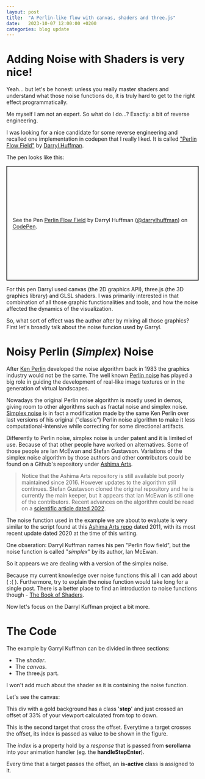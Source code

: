 ```yaml
---
layout: post
title:  "A Perlin-like flow with canvas, shaders and three.js"
date:   2023-10-07 12:00:00 +0200
categories: blog update
---
```

<link rel="stylesheet" href="{{ site.baseurl }}{% link src/posts/2023-10-07-a-perlin-flow-field-with-canvas-shaders-and-threejs/scrollama-setup.css %}">

# Adding Noise with Shaders is very nice!

Yeah... but let's be honest: unless you really master shaders and understand what those noise functions do, it is truly hard to get to the right effect programmatically.

Me myself I am not an expert. So what do I do...? Exactly: a bit of reverse engineering.

I was looking for a nice candidate for some reverse engineering and recalled one implementation in codepen that I really liked. It is called ["Perlin Flow Field"](https://codepen.io/darrylhuffman/pen/vwmYgz) by [Darryl Huffman](https://darrylhuffman.com/).

The pen looks like this:

<p class="codepen" data-height="300" data-default-tab="html,result" data-slug-hash="vwmYgz" data-user="darrylhuffman" style="height: 300px; box-sizing: border-box; display: flex; align-items: center; justify-content: center; border: 2px solid; margin: 1em 0; padding: 1em;">
  <span>See the Pen <a href="https://codepen.io/darrylhuffman/pen/vwmYgz">
  Perlin Flow Field</a> by Darryl Huffman (<a href="https://codepen.io/darrylhuffman">@darrylhuffman</a>)
  on <a href="https://codepen.io">CodePen</a>.</span>
</p>
<script async src="https://cpwebassets.codepen.io/assets/embed/ei.js"></script>

For this pen Darryl used canvas (the 2D graphics API), three.js (the 3D graphics library) and GLSL shaders. I was primarily interested in that combination of all those graphic functionalities and tools, and how the noise affected the dynamics of the visualization.

So, what sort of effect was the author after by mixing all those graphics? First let's broadly talk about the noise funcion used by Garryl.

# Noisy Perlin (*Simplex*) Noise

After [Ken Perlin](https://en.wikipedia.org/wiki/Ken_Perlin) developed the noise algorithm back in 1983 the graphics industry would not be the same. The well known [Perlin noise](https://en.wikipedia.org/wiki/Perlin_noise) has played a big role in guiding the development of real-like image textures or in the generation of virtual landscapes.

Nowadays the original Perlin noise algorithm is mostly used in demos, giving room to other algorithms such as fractal noise and simplex noise. [Simplex noise](https://en.wikipedia.org/wiki/Simplex_noise) is in fact a modification made by the same Ken Perlin over last versions of his original ("classic") Perlin noise algorithm to make it less computational-intensive while correcting for some directional artifacts.

Differently to Perlin noise, simplex noise is under patent and it is limited of use. Because of that other people have worked on alternatives. Some of those people are Ian McEwan and Stefan Gustavson. Variations of the simplex noise algorithm by those authors and other contributors could be found on a Github's repository under [Ashima Arts](https://github.com/ashima/webgl-noise). 

> Notice that the Ashima Arts repository is still available but poorly maintained since 2016. However updates to the algorithm still continues. Stefan Gustavson cloned the original repository and he is currently the main keeper, but it appears that Ian McEwan is still one of the contributors. Recent advances on the algorithm could be read on a [scientific article dated 2022](https://jcgt.org/published/0011/01/02/paper.pdf).

The noise function used in the example we are about to evaluate is very similar to the script found at this [Ashima Arts repo](https://github.com/ashima/webgl-noise/blob/master/src/noise4D.glsl) dated 2011, with its most recent update dated 2020 at the time of this writing.

One obseration: Darryl Kuffman names his pen "Perlin flow field", but the noise function is called "*simplex*" by its author, Ian McEwan.

So it appears we are dealing with a version of the simplex noise.

Because my current knowledge over noise functions this all I can add about ( :( ). Furthermore, try to explain the noise function would take long for a single post. There is a better place to find an introduction to noise functions though - [The Book of Shaders](https://thebookofshaders.com/11/).

Now let's focus on the Darryl Kuffman project a bit more.

# The Code

The example by Garryl Kuffman can be divided in three sections:

- The *shader*.
- The *canvas*.
- The three.js part. 

I won't add much about the shader as it is containing the noise function.

Let's see the canvas:

<section id='stickyoverlay'>
    <figure>
        <!--<p>0</p>-->
    </figure>
    <div class="articlepost">
        <div class='step' data-step='1'>
            <div class="explain">
            <p>This div with a gold background has a class '<strong>step</strong>' and just crossed an offset of 33% of your viewport calculated from top to down.</p>            
            </div>
        </div>
        <div class='step' data-step='2'>
            <div class="explain">
            <p>This is the second target that cross the offset. Everytime a target crosses the offset, its index is passed as value to be shown in the figure.</p>
            </div>
        </div>
        <div class='step' data-step='3'>
            <div class="explain">
            <p>The <em>index</em> is a property hold by a <em>response</em> that is passed from  <strong>scrollama</strong> into your animation handler (eg. the <strong>handleStepEnter</strong>).</p>
            </div>
        </div>
        <div class='step' data-step='4'>
            <div class="explain">
            <p>Every time that a target passes the offset, an  <strong>is-active</strong> class is assigned to it.</p>            
            </div>
        </div>
    </div>
</section>

<!--<script src="https://cdnjs.cloudflare.com/ajax/libs/jquery/2.1.3/jquery.min.js"></script>
<script src="https://cdnjs.cloudflare.com/ajax/libs/gsap/3.12.2/gsap.min.js"></script>-->
<script src="https://cdnjs.cloudflare.com/ajax/libs/gsap/1.11.4/TweenLite.min.js"></script>
<script src="https://cdnjs.cloudflare.com/ajax/libs/gsap/1.11.5/plugins/ColorPropsPlugin.min.js"></script>
<script src="{{ site.baseurl }}{% link src/vendor/js/threejs/v104/three.v104.min.js %}"></script>
<script src="{{ site.baseurl }}{% link src/vendor/js/D3js/v7.8.5/d3.v7.min.js %}"></script>
<script src="{{ site.baseurl }}{% link src/vendor/js/scrollmagic/ScrollMagic.min.js %}"></script>
<script src="{{ site.baseurl }}{% link src/vendor/js/scrollama/v2.1.2/scrollama.v2.min.js %}"></script>
<script src="{{ site.baseurl }}{% link src/vendor/js/stickyfill/v2.1.0/stickyfill.v2.min.js %}"></script>
<script src="{{ site.baseurl }}{% link src/posts/2023-10-07-a-perlin-flow-field-with-canvas-shaders-and-threejs/2023-10-07-a-perlin-flow-field-with-canvas-shaders-and-threejs.js %}"></script>
<script src="{{ site.baseurl }}{% link src/posts/2023-10-07-a-perlin-flow-field-with-canvas-shaders-and-threejs/huffman-flow-field-setup.js %}"></script>
<script type="module" src="{{ site.baseurl }}{% link src/posts/2023-10-07-a-perlin-flow-field-with-canvas-shaders-and-threejs/scrollama-setup.js %}"></script>

